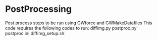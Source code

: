 # PostProcessing
Post process steps to be run using GWforce and GWMakeDatafiles
This code requires the following codes to run:
  diffimg.py 
  postproc.py 
  postproc.ini 
  diffimg_setup.sh
  
